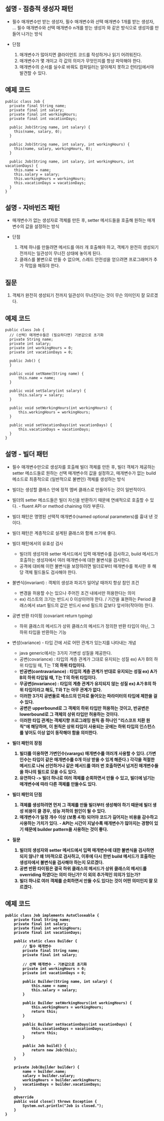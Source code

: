 ## 설명 - 점층적 생성자 패턴

- 필수 매개변수만 받는 생성자, 필수 매개변수와 선택 매개변수 1개를 받는 생성자, ... 필수 매개변수와 선택 매개변수 n개를 받는 생성자 와 같은 방식으로 생성자를 만들어
  나가는 방식


- 단점
    1. 매개변수가 많아지면 클라이언트 코드를 작성하거나 읽기 어려워진다.
    2. 매개변수가 몇 개이고 각 값의 의미가 무엇인지를 항상 파악해야 한다.
    3. 매개변수의 순서를 실수로 바꿔도 컴파일러는 알아채지 못하고 런타임에서야 발견할 수 있다.

## 예제 코드

    public class Job {
      private final String name;
      private final int salary;
      private final int workingHours;
      private final int vacationDays;

	  public Job(String name, int salary) {
        this(name, salary, 0);
	  }

	  public Job(String name, int salary, int workingHours) {
        this(name, salary, workingHours, 0);
	  }

	  public Job(String name, int salary, int workingHours, int vacationDays) {
		this.name = name;
		this.salary = salary;
		this.workingHours = workingHours;
		this.vacationDays = vacationDays;
      }
    }

## 설명 - 자바빈즈 패턴

- 매개변수가 없는 생성자로 객체를 만든 후, setter 메서드들을 호출해 원하는 매개변수의 값을 설정하는 방식

- 단점
  1. 객체 하나를 만들려면 메서드를 여러 개 호출해야 하고, 객체가 완전히 생성되기 전까지는 일관성이 무너진 상태에 놓이게 된다. 
  2. 클래스를 불변으로 만들 수 없으며, 스레드 안전성을 얻으려면 프로그래머가 추가 작업을 해줘야 한다.

## 질문
  1. 객체가 완전히 생성되기 전까지 일관성이 무너진다는 것이 무슨 의미인지 잘 모르겠다.

## 예제 코드

    public class Job {
	  // (선택) 매개변수들은 (필요하다면) 기본값으로 초기화
	  private String name;
      private int salary;
      private int workingHours = 0;
      private int vacationDays = 0;

      public Job() {
      }
  
      public void setName(String name) {
          this.name = name;
      }
  
      public void setSalary(int salary) {
          this.salary = salary;
      }
  
      public void setWorkingHours(int workingHours) {
          this.workingHours = workingHours;
      }
  
      public void setVacationDays(int vacationDays) {
          this.vacationDays = vacationDays;
      }
    }

## 설명 - 빌더 패턴

- 필수 매개변수만으로 생성자를 호출해 빌더 객체를 만든 후, 빌더 객체가 제공하는 setter 메소드들로 원하는 선택 매개변수의 값을 설정하고, 매개변수가 없는 build 메소드로 최종적으로 (일반적으로 불변인) 객체를 생성하는 방식
- 빌더는 생성할 클래스 안에 정적 멤버 클래스로 만들어두는 것이 일반적이다.
- 빌더의 setter 메소드들은 빌더 자신을 반환하기 때문에 연쇄적으로 호출할 수 있다. - fluent API or method chaining 이라 부른다.
- 빌더 패턴은 명명된 선택적 매개변수(named optional parameters)를 흉내 낸 것이다.
- 빌더 패턴은 계층적으로 설계된 클래스와 함께 쓰기에 좋다.


- 빌더 패턴에서의 유효성 검사
  - 빌더의 생성자와 setter 메서드에서 입력 매개변수를 검사하고, build 메서드가 호출하는 생성자에서 여러 매개변수에 대한 불변식을 검사한다.
  - 공격에 대비해 이런 불변식을 보장하려면 빌더로부터 매개변수를 복사한 후 해당 객체 필드들도 검사해야 한다.


- 불변식(invariant) : 객체의 생성과 파괴가 일어날 때까지 항상 참인 조건
  - 변경을 허용할 수는 있으나 주어진 조건 내에서만 허용한다는 의미
  - ex) 리스트의 크기는 반드시 0 이상이어야 한다. / 기간을 표현하는 Period 클래스에서 start 필드의 값은 반드시 end 필드의 값보다 앞서야(작아야) 한다.


- 공변 반환 타이핑 (covariant return typing)
  - 하위 클래스의 메서드가 상위 클래스의 메서드가 정의한 반환 타입이 아닌, 그 하위 타입을 반환하는 기능


- 변성(variance) - 타입 간에 서로 어떤 관계가 있는지를 나타내는 개념
  - java generic에서는 3가지 가변성 성질을 제공한다.
  - 공변(covariance) : 타입의 계층 관계가 그대로 유지되는 성질 ex) A가 B의 하위 타입일 때, T<A>는 T<B>의 하위 타입이다.
  - 반공변(contravariance) : 타입의 계층 관계가 반대로 유지되는 성질 ex) A가 B의 하위 타입일 때, T<B>는 T<A>의 하위 타입이다.
  - 무공변(invariance) : 타입의 계층 관계가 유지되지 않는 성질 ex) A가 B의 하위 타입이라고 해도, T<A>와 T<B>는 아무 관계가 없다.
  - 이러한 3가지 공변들로 메소드의 인자로 들어오는 파라미터의 타입에 제한을 걸 수 있다.
  - 공변은 upperbound로 그 객체의 하위 타입만 허용하는 것이고, 반공변은 lowerbound로 그 객체의 상위 타입만 허용하는 것이다.
  - 이러한 타입 관계는 객체지향 프로그래밍 원칙 중 하나인 "리스코프 치환 원칙"에 해당하며, 이 원칙은 상위 타입이 사용되는 곳에는 하위 타입의 인스턴스를 넣어도 이상 없이 동작해야 함을 의미한다.


- 빌더 패턴의 장점
  1. 빌더를 이용하면 가변인수(varargs) 매개변수를 여러개 사용할 수 있다. (가변인수는 타입이 같은 매개변수를 0개 이상 받을 수 있게 해준다.) 각각을 적절한 메서드로 나눠 선언하거나 같은 메서드를 여러 번 호출하면서 넘겨진 매개변수들을 하나의 필드로 모을 수도 있다.
  2. 유연하다 -> 빌더 하나로 여러 객체를 순회하면서 만들 수 있고, 빌더에 넘기는 매개변수에 따라 다른 객체를 만들수도 있다.


- 빌더 패턴의 단점
  1. 객체를 생성하려면 먼저 그 객체를 만들 빌더부터 생성해야 하기 때문에 빌더 생성 비용이 클 경우, 성능 저하의 원인이 될 수 있다.
  2. 매개변수가 일정 개수 이상 (보통 4개) 되어야 코드가 길어지는 비용을 감수하고 사용하는 가치가 있다. - API는 시간이 지날수록 매개변수가 많아지는 경향이 있기 때문에 builder pattern을 사용하는 것이 좋다.


- 질문
  1. 빌더의 생성자와 setter 메서드에서 입력 매개변수에 대한 불변식을 검사하면 되지 않나? 왜 1차적으로 검사하고, 이후에 다시 한번 build 메서드가 호출하는 생성자에서 불변식을 검사해야 하는지 모르겠다.
  2. 공변 반환 타이핑은 결국 하위 클래스의 메서드가 상위 클래스의 메서드를 overriding 하였다는 의미 아닌가? 이 외의 추가적인 의의가 있는가?
  3. 빌더 하나로 여러 객체를 순회하면서 만들 수도 있다는 것이 어떤 의미인지 잘 모르겠다.

## 예제 코드

    public class Job implements AutoCloseable {
        private final String name;
        private final int salary;
        private final int workingHours;
        private final int vacationDays;

        public static class Builder {
            // 필수 매개변수
            private final String name;
            private final int salary;
    
            // 선택 매개변수 - 기본값으로 초기화
            private int workingHours = 0;
            private int vacationDays = 0;
    
            public Builder(String name, int salary) {
                this.name = name;
                this.salary = salary;
            }
    
            public Builder setWorkingHours(int workingHours) {
                this.workingHours = workingHours;
                return this;
            }
    
            public Builder setVacationDays(int vacationDays) {
                this.vacationDays = vacationDays;
                return this;
            }
    
            public Job build() {
                return new Job(this);
            }
        }
    
        private Job(Builder builder) {
            name = builder.name;
            salary = builder.salary;
            workingHours = builder.workingHours;
            vacationDays = builder.vacationDays;
        }
    
        @Override
        public void close() throws Exception {
            System.out.println("Job is closed.");
        }
    }






